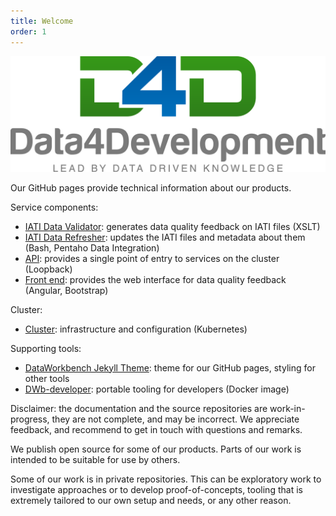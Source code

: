 ```yaml
---
title: Welcome
order: 1
---
```


![](/assets/img/logoData4development.png)

Our GitHub pages provide technical information about our products.

Service components:

- [IATI Data Validator](/IATI-data-validator): generates data quality feedback on IATI files (XSLT)
- [IATI Data Refresher](IATI-data-refresher): updates the IATI files and metadata about them (Bash, Pentaho Data Integration)
- [API](/dataworkbench-api): provides a single point of entry to services on the cluster (Loopback)
- [Front end](/dataworkbench-frontend): provides the web interface for data quality feedback (Angular, Bootstrap)

Cluster:

- [Cluster](/dataworkbench-cluster): infrastructure and configuration (Kubernetes)

Supporting tools:

- [DataWorkbench Jekyll Theme](/dataworkbench-jekyll-theme): theme for our GitHub pages, styling for other tools
- [DWb-developer](/dataworkbench-developer): portable tooling for developers (Docker image)

Disclaimer: the documentation and the source repositories are work-in-progress,
they are not complete, and may be incorrect. We appreciate feedback, and
recommend to get in touch with questions and remarks.

We publish open source for some of our products. Parts of our work is
intended to be suitable for use by others.

Some of our work is in private repositories. This can be exploratory
work to investigate approaches or to develop proof-of-concepts, tooling that
is extremely tailored to our own setup and needs, or any other reason.

